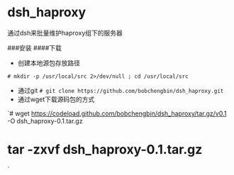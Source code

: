 dsh_haproxy
===========

通过dsh来批量维护haproxy组下的服务器

###安装
####下载
* 创建本地源包存放路径

`# mkdir -p /usr/local/src 2>/dev/null ; cd /usr/local/src `
* 通过git
`# git clone https://github.com/bobchengbin/dsh_haproxy.git`
* 通过wget下载源码包的方式

`# wget https://codeload.github.com/bobchengbin/dsh_haproxy/tar.gz/v0.1 -O dsh_haproxy-0.1.tar.gz
# tar -zxvf dsh_haproxy-0.1.tar.gz 
`
